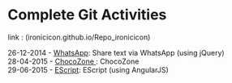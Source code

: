 Complete Git Activities 
=============================================================
link : (ironicicon.github.io/Repo_ironicicon)

26-12-2014 - <a href="/WhatsApp">WhatsApp</a>: Share text via WhatsApp (using jQuery) <br/>
28-04-2015 - <a href="http://ironicicon.github.io/Repo_ironicicon/HTML%20AngularJS/ChocoZone/"> ChocoZone </a> : ChocoZone <br/>
29-06-2015 - <a href="http://ironicicon.github.io/Repo_ironicicon/HTML%20AngularJS/EScript/">EScript</a>: EScript (using AngularJS)
